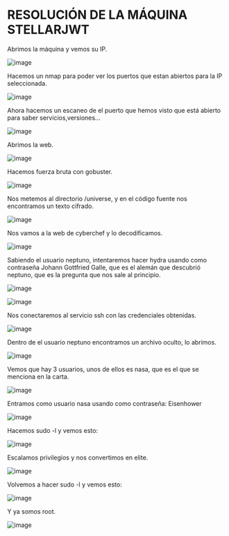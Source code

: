 # RESOLUCIÓN DE LA MÁQUINA STELLARJWT

Abrimos la máquina y vemos su IP.

![image](https://github.com/user-attachments/assets/ecfaf5e5-4170-4136-9c50-f0e372eb2eb4)

Hacemos un nmap para poder ver los puertos que estan abiertos para la IP seleccionada.

![image](https://github.com/user-attachments/assets/dd79b43b-e7a4-46e8-9bff-b1391aa7167c)

Ahora hacemos un escaneo de el puerto que hemos visto que está abierto para saber servicios,versiones...

![image](https://github.com/user-attachments/assets/67bdbfaf-5412-4ef2-9b39-7efc48625c09)

Abrimos la web.

![image](https://github.com/user-attachments/assets/1eff21e7-78cf-4d62-ab0f-12ff33ba97b8)

Hacemos fuerza bruta con gobuster.

![image](https://github.com/user-attachments/assets/b22f9f5c-e1c1-454d-9d95-bd10d564ec25)

Nos metemos al directorio /universe, y en el código fuente nos encontramos un texto cifrado.

![image](https://github.com/user-attachments/assets/0343d52b-2b25-42ec-993a-4dddb146045b)

Nos vamos a la web de cyberchef y lo decodificamos.

![image](https://github.com/user-attachments/assets/2b090325-6a71-4e21-b707-bcb34992a23b)

Sabiendo el usuario neptuno, intentaremos hacer hydra usando como contraseña Johann Gottfried Galle, que es el alemán que descubrió neptuno, que es la pregunta que nos sale al principio.

![image](https://github.com/user-attachments/assets/db93ac37-c4da-4598-aa52-813a5b013fdd)

![image](https://github.com/user-attachments/assets/aedb1701-3434-4b1b-bfcc-99ab2231c4d9)

Nos conectaremos al servicio ssh con las credenciales obtenidas.

![image](https://github.com/user-attachments/assets/fba809f0-6783-492f-be2e-6cf7e85000ef)

Dentro de el usuario neptuno encontramos un archivo oculto, lo abrimos.

![image](https://github.com/user-attachments/assets/013febaa-5efa-44c6-b9cd-fd11cf4e21eb)

Vemos que hay 3 usuarios, unos de ellos es nasa, que es el que se menciona en la carta.

![image](https://github.com/user-attachments/assets/d6fc02f3-732f-48dc-9840-2458a82ff69a)

Entramos como usuario nasa usando como contraseña: Eisenhower

![image](https://github.com/user-attachments/assets/f3a48f2e-31b7-4399-858e-fba26a8ed55f)

Hacemos sudo -l y vemos esto: 

![image](https://github.com/user-attachments/assets/fd72bc5e-d8bf-4621-9be1-f37fa7302f4b)

Escalamos privilegios y nos convertimos en elite.

![image](https://github.com/user-attachments/assets/03f003be-f4e5-4cd9-9045-46efefb1b381)

Volvemos a hacer sudo -l y vemos esto: 

![image](https://github.com/user-attachments/assets/d2685e58-a324-458b-989a-c08b867d33a1)

Y ya somos root.

![image](https://github.com/user-attachments/assets/cdb25d79-4885-4988-97c4-464288d3c9db)



